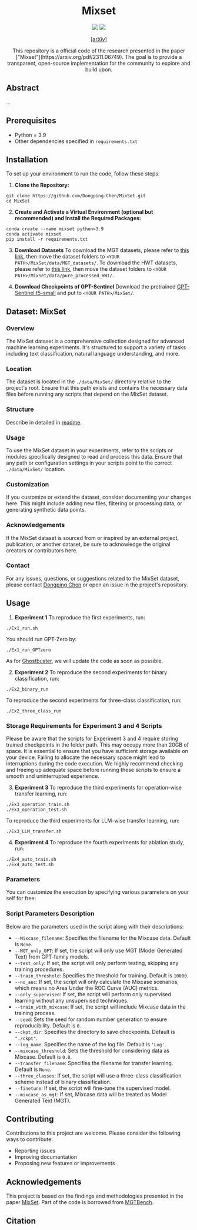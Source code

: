 <div align="center">
<h1>Mixset</h1>

<img src="figures/outline.png">
<img src="figures/self_bleu.png">
<p align="center">
<a href="https://arxiv.org/pdf/2311.06749" target='_blank'>[arXiv]</a>
</p>
This repository is a official code of the research presented in the paper ["Mixset"](https://arxiv.org/pdf/2311.06749). The goal is to provide a transparent, open-source implementation for the community to explore and build upon.
</div>


## Abstract
...

## Prerequisites

- Python = 3.9
- Other dependencies specified in `requirements.txt`

## Installation

To set up your environment to run the code, follow these steps:

1. **Clone the Repository:**

```shell
git clone https://github.com/Dongping-Chen/MixSet.git
cd MixSet
```

2. **Create and Activate a Virtual Environment (optional but recommended) and Install the Required Packages:**

```shell
conda create --name mixset python=3.9
conda activate mixset
pip install -r requirements.txt
```

3. **Download Datasets**
To download the MGT datasets, please refer to [this link](https://1drv.ms/u/s!AivM2GUMbPYyjkgx6us826N6_j2P?e=yriuqR), then move the dataset folders to `<YOUR PATH>/MixSet/data/MGT_datasets/`.
To download the HWT datasets, please refer to [this link](https://1drv.ms/u/s!AivM2GUMbPYyjkl-aRs1m_l5X9kW?e=xu2QjU), then move the dataset folders to `<YOUR PATH>/MixSet/data/pure_processed_HWT/`.

4. **Download Checkpoints of GPT-Sentinel**
Download the pretrained [GPT-Sentinel t5-small](https://1drv.ms/u/s!AivM2GUMbPYyjkqfT_3Ri-fpnifX?e=eqG1t7) and put to `<YOUR PATH>/MixSet/`.

## Dataset: MixSet

### Overview
The MixSet dataset is a comprehensive collection designed for advanced machine learning experiments. It's structured to support a variety of tasks including text classification, natural language understanding, and more.

### Location
The dataset is located in the `./data/MixSet/` directory relative to the project's root. Ensure that this path exists and contains the necessary data files before running any scripts that depend on the MixSet dataset.

### Structure
Describe in detailed in [readme](https://github.com/Dongping-Chen/MixSet/tree/main/data/MixSet).

### Usage
To use the MixSet dataset in your experiments, refer to the scripts or modules specifically designed to read and process this data. Ensure that any path or configuration settings in your scripts point to the correct `./data/MixSet/` location.

### Customization
If you customize or extend the dataset, consider documenting your changes here. This might include adding new files, filtering or processing data, or generating synthetic data points.

### Acknowledgements
If the MixSet dataset is sourced from or inspired by an external project, publication, or another dataset, be sure to acknowledge the original creators or contributors here.

### Contact
For any issues, questions, or suggestions related to the MixSet dataset, please contact [Dongping Chen](mailto:cdp_0612@163.com) or open an issue in the project's repository.

## Usage

1. **Experiment 1**
To reproduce the first experiments, run:
```shell
./Ex1_run.sh
```
You should run GPT-Zero by:
```shell
./Ex1_run_GPTzero
```
As for [Ghostbuster](https://github.com/vivek3141/ghostbuster), we will update the code as soon as possible.

2. **Experiment 2**
To reproduce the second experiments for binary classification, run:
```shell
./Ex2_binary_run
```
To reproduce the second experiments for three-class classification, run:
```shell
./Ex2_three_class_run
```
### Storage Requirements for Experiment 3 and 4 Scripts

Please be aware that the scripts for Experiment 3 and 4 require storing trained checkpoints in the folder path. This may occupy more than 20GB of space. It is essential to ensure that you have sufficient storage available on your device. Failing to allocate the necessary space might lead to interruptions during the code execution. We highly recommend checking and freeing up adequate space before running these scripts to ensure a smooth and uninterrupted experience.

3. **Experiment 3**
To reproduce the third experiments for operation-wise transfer learning, run:
```shell
./Ex3_operation_train.sh
./Ex3_operation_test.sh
```
To reproduce the third experiments for LLM-wise transfer learning, run:
```shell
./Ex3_LLM_transfer.sh
```

4. **Experiment 4**
To reproduce the fourth experiments for ablation study, run:
```shell
./Ex4_auto_train.sh
./Ex4_auto_test.sh
```
### Parameters

You can customize the execution by specifying various parameters on your self for free:

### Script Parameters Description

Below are the parameters used in the script along with their descriptions:

- `--Mixcase_filename`: Specifies the filename for the Mixcase data. Default is `None`.
- `--MGT_only_GPT`: If set, the script will only use MGT (Model Generated Text) from GPT-family models.
- `--test_only`: If set, the script will only perform testing, skipping any training procedures.
- `--train_threshold`: Specifies the threshold for training. Default is `10000`.
- `--no_auc`: If set, the script will only calculate the Mixcase scenarios, which means no Area Under the ROC Curve (AUC) metrics.
- `--only_supervised`: If set, the script will perform only supervised learning without any unsupervised techniques.
- `--train_with_mixcase`: If set, the script will include Mixcase data in the training process.
- `--seed`: Sets the seed for random number generation to ensure reproducibility. Default is `0`.
- `--ckpt_dir`: Specifies the directory to save checkpoints. Default is `"./ckpt"`.
- `--log_name`: Specifies the name of the log file. Default is `'Log'`.
- `--mixcase_threshold`: Sets the threshold for considering data as Mixcase. Default is `0.8`.
- `--transfer_filename`: Specifies the filename for transfer learning. Default is `None`.
- `--three_classes`: If set, the script will use a three-class classification scheme instead of binary classification.
- `--finetune`: If set, the script will fine-tune the supervised model.
- `--mixcase_as_mgt`: If set, Mixcase data will be treated as Model Generated Text (MGT).


## Contributing

Contributions to this project are welcome. Please consider the following ways to contribute:

- Reporting issues
- Improving documentation
- Proposing new features or improvements

## Acknowledgements

This project is based on the findings and methodologies presented in the paper [MixSet](https://arxiv.org/pdf/2311.06749). Part of the code is borrowed from [MGTBench](https://github.com/xinleihe/MGTBench).

## Citation

```

```